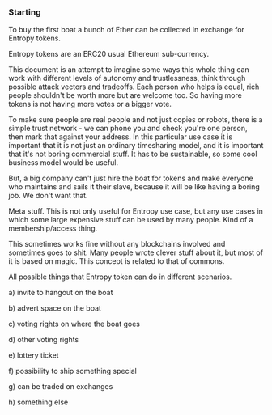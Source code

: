 ### Starting

To buy the first boat a bunch of Ether can be collected in exchange for Entropy tokens.

Entropy tokens are an ERC20 usual Ethereum sub-currency.

This document is an attempt to imagine some ways this whole thing can work with different levels of autonomy and trustlessness, think through possible attack vectors and tradeoffs. Each person who helps is equal, rich people shouldn't be worth more but are welcome too. So having more tokens is not having more votes or a bigger vote.

To make sure people are real people and not just copies or robots, there is a simple trust network - we can phone you and check you're one person, then mark that against your address. In this particular use case it is important that it is not just an ordinary timesharing model, and it is important that it's not boring commercial stuff. It has to be sustainable, so some cool business model would be useful.

But, a big company can't just hire the boat for tokens and make everyone who maintains and sails it their slave, because it will be like having a boring job. We don't want that.

Meta stuff. This is not only useful for Entropy use case, but any use cases in which some large expensive stuff can be used by many people. Kind of a membership/access thing.

This sometimes works fine without any blockchains involved and sometimes goes to shit. Many people wrote clever stuff about it, but most of it is based on magic. This concept is related to that of commons.

All possible things that Entropy token can do in different scenarios.

a\) invite to hangout on the boat

b\) advert space on the boat

c\) voting rights on where the boat goes

d\) other voting rights

e\) lottery ticket

f\) possibility to ship something special

g\) can be traded on exchanges

h\) something else

